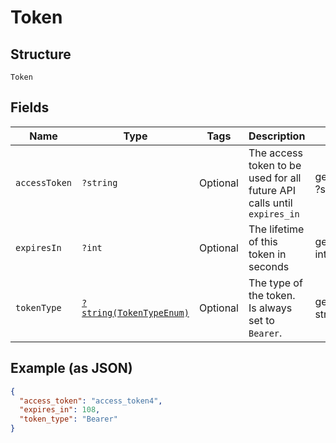 
# Token

## Structure

`Token`

## Fields

| Name | Type | Tags | Description | Getter | Setter |
|  --- | --- | --- | --- | --- | --- |
| `accessToken` | `?string` | Optional | The access token to be used for all future API calls until `expires_in` | getAccessToken(): ?string | setAccessToken(?string accessToken): void |
| `expiresIn` | `?int` | Optional | The lifetime of this token in seconds | getExpiresIn(): ?int | setExpiresIn(?int expiresIn): void |
| `tokenType` | [`?string(TokenTypeEnum)`](../../doc/models/token-type-enum.md) | Optional | The type of the token. Is always set to `Bearer`. | getTokenType(): ?string | setTokenType(?string tokenType): void |

## Example (as JSON)

```json
{
  "access_token": "access_token4",
  "expires_in": 108,
  "token_type": "Bearer"
}
```

